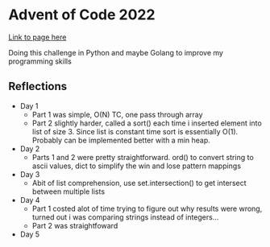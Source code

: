# Advent of Code 2022

[Link to page here](https://adventofcode.com/2022)

Doing this challenge in Python and maybe Golang to improve my programming skills

## Reflections

- Day 1
  - Part 1 was simple, O(N) TC, one pass through array
  - Part 2 slightly harder, called a sort() each time i inserted element into list of size 3. Since list is constant time sort is essentially O(1). Probably can be implemented better with a min heap.
- Day 2
  - Parts 1 and 2 were pretty straightforward. ord() to convert string to ascii values, dict to simplify the win and lose pattern mappings
- Day 3
  - Abit of list comprehension, use set.intersection() to get intersect between multiple lists
- Day 4
  - Part 1 costed alot of time trying to figure out why results were wrong, turned out i was comparing strings instead of integers...
  - Part 2 was straightfoward
- Day 5
